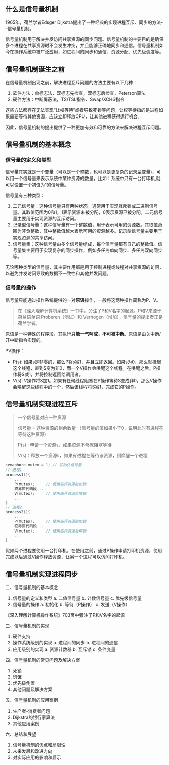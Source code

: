 ## 什么是信号量机制

1965年，荷兰学者Edsger Dijkstra提出了一种经典的实现进程互斥、同步的方法--信号量机制。

信号量机制用于解决并发访问共享资源的同步问题。信号量机制的主要目的是确保多个进程在共享资源时不会发生冲突，并且能够正确地同步和通信。信号量机制如今在操作系统中被广泛应用，如进程间的同步和通信、资源分配、优先级调度等。

## 信号量机制诞生之前

在信号量机制出现之前，解决进程互斥问题的方法主要有以下几种：

1. 软件方法：单标志法，双标志先检查，双标志后检查，Peterson算法
2. 硬件方法：中断屏蔽法，TS/TSL指令、Swap/XCHG指令

这些方法都存在无法实现“让权等待”或者导致死锁等问题，让权等待指的是进程如果需要等待其他资源，应该立即释放CPU，让其他进程获得运行机会。   

因此，信号量机制的提出提供了一种更加有效和可靠的方法来解决进程互斥问题。

## 信号量机制的基本概念

### 信号量的定义和类型

信号量其实就是一个变量（可以是一个整数，也可以是更复杂的记录型变量)，可以用一个信号量来表示系统中某种资源的数量，比如：系统中只有一台打印机,就可以设置一个初值为1的信号量。

信号量有三种类型：

1. 二元信号量：这种信号量只有两种状态，通常用于实现互斥锁或二进制信号量。其取值范围为0和1，1表示资源未被分配，0表示资源已被分配。二元信号量主要用于实现资源的互斥访问。
2. 记录型信号量：这种信号量有一个整数值，用于表示可用的资源数。其取值范围为非负整数，其中整数值越大表示可用的资源越多。记录型信号量主要用于实现资源的共享访问。
3. 信号量集：这种信号量由多个信号量组成，每个信号量都有自己的整数值。信号量集主要用于实现复杂的同步操作，例如多任务单向同步、多任务双向同步等。

无论哪种类型的信号量，其主要作用都是用于控制进程或线程对共享资源的访问，以避免并发访问导致的数据不一致性和其他并发问题。

### 信号量的操作

信号量只能通过操作系统提供的一对**原语**操作，一般将这两种操作简称为P、V。

> 在《深入理解计算机系统》一书中，旁注了P和V名字的起源。P和V来源于荷兰语单词 Proberen（测试）和 Verhogen（增加），信号量的提出者正是荷兰学者。

原语是一种特殊的程序段，其执行**只能一气呵成，不可被中断**。原语是由关中断/开中断指令实现的。

PV操作：

- P(s): 如果s是非零的，那么P将s减1，并且立即返回。如果s为0，那么就挂起这个线程，直到S变为非0，而一个V操作会唤醒这个线程。在唤醒之后，P操作将S减1，并将控制返回给调用者。
- V(s): V操作将S加1。如果有任何线程阻塞在P操作等待S变成非0，那么V操作会唤醒这些线程中的一个，然后该线程将S减1，完成它的P操作。



## 信号量机制实现进程互斥

> 一个信号量对应一种资源
>
> 信号量 = 这种资源的剩余数量 （信号量的值如果小于0，说明此时有进程在等待这种资源）
>
> P(s) : 申请一个资源s，如果资源不够就阻塞等待
>
> V(s)：释放一个资源s，如果有进程在等待该资源，则唤醒一个进程



~~~c++
semaphore mutex = 1; // 初始化信号量
// 进程1
process1(){
    ...
    P(mutes);     // 使用临界资源前加锁
    临界区代码段...
    V(mutex);     // 使用临界资源后解锁
    ...
}
// 进程2
process2(){
    ...
    P(mutes);     // 使用临界资源前加锁
    临界区代码段...
    V(mutex);     // 使用临界资源后解锁
    ...
}
~~~

假如两个进程要使用一台打印机，在使用之前，通过P操作申请打印机资源，使用完成以后通过V操作释放资源，让另一个进程可以访问打印机。

## 信号量机制实现进程同步













二、信号量机制的基本概念

1. 信号量的定义和类型
   a. 二值信号量
   b. 计数信号量
   c. 优先级信号量
2. 信号量的操作
   a. 初始化
   b. 等待（P操作）
   c. 发送（V操作）

《深入理解计算机操作系统》703页中旁注了P和V名字的起源

三、信号量机制的实现

1. 硬件支持
2. 操作系统级别的实现
   a. 进程间的同步
   b. 进程间的通信
3. 应用级别的实现
   a. 资源计数器
   b. 互斥锁
   c. 条件变量

四、信号量机制的常见问题及解决方案

1. 死锁
2. 饥饿
3. 优先级倒置
4. 其他问题及解决方案

五、信号量机制的应用案例

1. 生产者-消费者问题
2. Dijkstra的银行家算法
3. 其他应用案例

六、总结和展望

1. 信号量机制的优点和局限性
2. 未来发展和改进方向
3. 对实际应用的影响和启示
